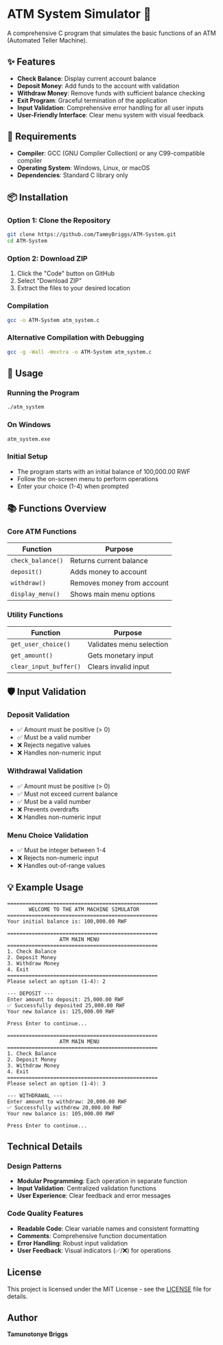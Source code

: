 # ATM System Simulator 🏧

A comprehensive C program that simulates the basic functions of an ATM (Automated Teller Machine).

## ✨ Features

- **Check Balance**: Display current account balance
- **Deposit Money**: Add funds to the account with validation
- **Withdraw Money**: Remove funds with sufficient balance checking
- **Exit Program**: Graceful termination of the application
- **Input Validation**: Comprehensive error handling for all user inputs
- **User-Friendly Interface**: Clear menu system with visual feedback

## 🔧 Requirements

- **Compiler**: GCC (GNU Compiler Collection) or any C99-compatible compiler
- **Operating System**: Windows, Linux, or macOS
- **Dependencies**: Standard C library only

## 📦 Installation

### Option 1: Clone the Repository
```bash
git clone https://github.com/TammyBriggs/ATM-System.git
cd ATM-System
```

### Option 2: Download ZIP
1. Click the "Code" button on GitHub
2. Select "Download ZIP"
3. Extract the files to your desired location

### Compilation
```bash
gcc -o ATM-System atm_system.c
```

### Alternative Compilation with Debugging
```bash
gcc -g -Wall -Wextra -o ATM-System atm_system.c
```

## 🚀 Usage

### Running the Program
```bash
./atm_system
```

### On Windows
```cmd
atm_system.exe
```

### Initial Setup
- The program starts with an initial balance of 100,000.00 RWF
- Follow the on-screen menu to perform operations
- Enter your choice (1-4) when prompted


## 📚 Functions Overview

### Core ATM Functions
| Function | Purpose |
|----------|---------|
| `check_balance()` | Returns current balance |
| `deposit()` | Adds money to account |
| `withdraw()` | Removes money from account |
| `display_menu()` | Shows main menu options |

### Utility Functions
| Function | Purpose |
|----------|---------|
| `get_user_choice()` | Validates menu selection |
| `get_amount()` | Gets monetary input |
| `clear_input_buffer()` | Clears invalid input |


## 🛡️ Input Validation

### Deposit Validation
- ✅ Amount must be positive (> 0)
- ✅ Must be a valid number
- ❌ Rejects negative values
- ❌ Handles non-numeric input

### Withdrawal Validation
- ✅ Amount must be positive (> 0)
- ✅ Must not exceed current balance
- ✅ Must be a valid number
- ❌ Prevents overdrafts
- ❌ Handles non-numeric input

### Menu Choice Validation
- ✅ Must be integer between 1-4
- ❌ Rejects non-numeric input
- ❌ Handles out-of-range values

## 💡 Example Usage

```
=================================================
       WELCOME TO THE ATM MACHINE SIMULATOR     
=================================================
Your initial balance is: 100,000.00 RWF

=================================================
                 ATM MAIN MENU                  
=================================================
1. Check Balance
2. Deposit Money
3. Withdraw Money
4. Exit
=================================================
Please select an option (1-4): 2

--- DEPOSIT ---
Enter amount to deposit: 25,000.00 RWF
✅ Successfully deposited 25,000.00 RWF
Your new balance is: 125,000.00 RWF

Press Enter to continue...

=================================================
                 ATM MAIN MENU                  
=================================================
1. Check Balance
2. Deposit Money
3. Withdraw Money
4. Exit
=================================================
Please select an option (1-4): 3

--- WITHDRAWAL ---
Enter amount to withdraw: 20,000.00 RWF
✅ Successfully withdrew 20,000.00 RWF
Your new balance is: 105,000.00 RWF

Press Enter to continue...
```

## Technical Details

### Design Patterns
- **Modular Programming**: Each operation in separate function
- **Input Validation**: Centralized validation functions
- **User Experience**: Clear feedback and error messages

### Code Quality Features
- **Readable Code**: Clear variable names and consistent formatting
- **Comments**: Comprehensive function documentation
- **Error Handling**: Robust input validation
- **User Feedback**: Visual indicators (✅/❌) for operations


## License

This project is licensed under the MIT License - see the [LICENSE](LICENSE) file for details.

## Author

**Tamunotonye Briggs**
